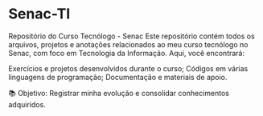 # Senac-TI

Repositório do Curso Tecnólogo - Senac
Este repositório contém todos os arquivos, projetos e anotações relacionados ao meu curso tecnólogo no Senac, com foco em Tecnologia da Informação. Aqui, você encontrará:

Exercícios e projetos desenvolvidos durante o curso;
Códigos em várias linguagens de programação;
Documentação e materiais de apoio.

📚 Objetivo: Registrar minha evolução e consolidar conhecimentos adquiridos.
